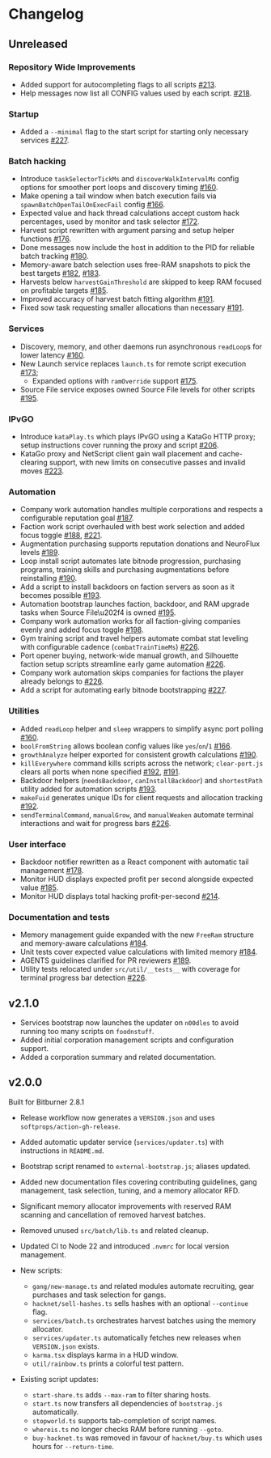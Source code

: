 # Changelog

## Unreleased

### Repository Wide Improvements

- Added support for autocompleting flags to all scripts [#213][pr-213].
- Help messages now list all CONFIG values used by each script. [#218][pr-218].

### Startup

- Added a `--minimal` flag to the start script for starting only necessary services [#227][pr-227].

### Batch hacking

- Introduce `taskSelectorTickMs` and `discoverWalkIntervalMs` config options for smoother port loops and discovery timing [#160][pr-160].
- Make opening a tail window when batch execution fails via `spawnBatchOpenTailOnExecFail` config [#166][pr-166].
- Expected value and hack thread calculations accept custom hack percentages, used by monitor and task selector [#172][pr-172].
- Harvest script rewritten with argument parsing and setup helper functions [#176][pr-176].
- Done messages now include the host in addition to the PID for reliable batch tracking [#180][pr-180].
- Memory-aware batch selection uses free-RAM snapshots to pick the best targets [#182][pr-182], [#183][pr-183].
- Harvests below `harvestGainThreshold` are skipped to keep RAM focused on profitable targets [#185][pr-185].
- Improved accuracy of harvest batch fitting algorithm [#191][pr-191].
- Fixed sow task requesting smaller allocations than necessary [#191][pr-191].

### Services

- Discovery, memory, and other daemons run asynchronous `readLoop`s for lower latency [#160][pr-160].
- New Launch service replaces `launch.ts` for remote script execution [#173][pr-173];
    - Expanded options with `ramOverride` support [#175][pr-175].
- Source File service exposes owned Source File levels for other scripts [#195][pr-195].

### IPvGO

- Introduce `kataPlay.ts` which plays IPvGO using a KataGo HTTP proxy; setup instructions cover running the proxy and script [#206][pr-206].
- KataGo proxy and NetScript client gain wall placement and cache-clearing support, with new limits on consecutive passes and invalid moves [#223][pr-223].

### Automation

- Company work automation handles multiple corporations and respects a configurable reputation goal [#187][pr-187].
- Faction work script overhauled with best work selection and added focus toggle [#188][pr-188], [#221][pr-221].
- Augmentation purchasing supports reputation donations and NeuroFlux levels [#189][pr-189].
- Loop install script automates late bitnode progression, purchasing programs, training skills and purchasing augmentations before reinstalling [#190][pr-190].
- Add a script to install backdoors on faction servers as soon as it becomes possible [#193][pr-193].
- Automation bootstrap launches faction, backdoor, and RAM upgrade tasks when Source File\u202f4 is owned [#195][pr-195].
- Company work automation works for all faction-giving companies evenly and added focus toggle [#198][pr-198].
- Gym training script and travel helpers automate combat stat leveling with configurable cadence (`combatTrainTimeMs`) [#226][pr-226].
- Port opener buying, network-wide manual growth, and Silhouette faction setup scripts streamline early game automation [#226][pr-226].
- Company work automation skips companies for factions the player already belongs to [#226][pr-226].
- Add a script for automating early bitnode bootstrapping [#227][pr-227].

### Utilities

- Added `readLoop` helper and `sleep` wrappers to simplify async port polling [#160][pr-160].
- `boolFromString` allows boolean config values like `yes`/`on`/`1` [#166][pr-166].
- `growthAnalyze` helper exported for consistent growth calculations [#190][pr-190].
- `killEverywhere` command kills scripts across the network; `clear-port.js` clears all ports when none specified [#192][pr-192], [#191][pr-191].
- Backdoor helpers (`needsBackdoor`, `canInstallBackdoor`) and `shortestPath` utility added for automation scripts [#193][pr-193].
- `makeFuid` generates unique IDs for client requests and allocation tracking [#192][pr-192].
- `sendTerminalCommand`, `manualGrow`, and `manualWeaken` automate terminal interactions and wait for progress bars [#226][pr-226].

### User interface

- Backdoor notifier rewritten as a React component with automatic tail management [#178][pr-178].
- Monitor HUD displays expected profit per second alongside expected value [#185][pr-185].
- Monitor HUD displays total hacking profit-per-second [#214][pr-214].

### Documentation and tests

- Memory management guide expanded with the new `FreeRam` structure and memory-aware calculations [#184][pr-184].
- Unit tests cover expected value calculations with limited memory [#184][pr-184].
- AGENTS guidelines clarified for PR reviewers [#189][pr-189].
- Utility tests relocated under `src/util/__tests__` with coverage for terminal progress bar detection [#226][pr-226].

[pr-160]: https://github.com/RadicalZephyr/bitburner-scripts/pull/160
[pr-166]: https://github.com/RadicalZephyr/bitburner-scripts/pull/166
[pr-172]: https://github.com/RadicalZephyr/bitburner-scripts/pull/172
[pr-173]: https://github.com/RadicalZephyr/bitburner-scripts/pull/173
[pr-174]: https://github.com/RadicalZephyr/bitburner-scripts/pull/174
[pr-175]: https://github.com/RadicalZephyr/bitburner-scripts/pull/175
[pr-176]: https://github.com/RadicalZephyr/bitburner-scripts/pull/176
[pr-177]: https://github.com/RadicalZephyr/bitburner-scripts/pull/177
[pr-178]: https://github.com/RadicalZephyr/bitburner-scripts/pull/178
[pr-180]: https://github.com/RadicalZephyr/bitburner-scripts/pull/180
[pr-181]: https://github.com/RadicalZephyr/bitburner-scripts/pull/181
[pr-182]: https://github.com/RadicalZephyr/bitburner-scripts/pull/182
[pr-183]: https://github.com/RadicalZephyr/bitburner-scripts/pull/183
[pr-184]: https://github.com/RadicalZephyr/bitburner-scripts/pull/184
[pr-185]: https://github.com/RadicalZephyr/bitburner-scripts/pull/185
[pr-186]: https://github.com/RadicalZephyr/bitburner-scripts/pull/186
[pr-187]: https://github.com/RadicalZephyr/bitburner-scripts/pull/187
[pr-188]: https://github.com/RadicalZephyr/bitburner-scripts/pull/188
[pr-189]: https://github.com/RadicalZephyr/bitburner-scripts/pull/189
[pr-190]: https://github.com/RadicalZephyr/bitburner-scripts/pull/190
[pr-191]: https://github.com/RadicalZephyr/bitburner-scripts/pull/191
[pr-192]: https://github.com/RadicalZephyr/bitburner-scripts/pull/192
[pr-193]: https://github.com/RadicalZephyr/bitburner-scripts/pull/193
[pr-195]: https://github.com/RadicalZephyr/bitburner-scripts/pull/195
[pr-198]: https://github.com/RadicalZephyr/bitburner-scripts/pull/198
[pr-206]: https://github.com/RadicalZephyr/bitburner-scripts/pull/206
[pr-213]: https://github.com/RadicalZephyr/bitburner-scripts/pull/213
[pr-214]: https://github.com/RadicalZephyr/bitburner-scripts/pull/214
[pr-218]: https://github.com/RadicalZephyr/bitburner-scripts/pull/218
[pr-221]: https://github.com/RadicalZephyr/bitburner-scripts/pull/221
[pr-223]: https://github.com/RadicalZephyr/bitburner-scripts/pull/223
[pr-226]: https://github.com/RadicalZephyr/bitburner-scripts/pull/226
[pr-227]: https://github.com/RadicalZephyr/bitburner-scripts/pull/227

## v2.1.0

- Services bootstrap now launches the updater on `n00dles` to avoid running too many scripts on `foodnstuff`.
- Added initial corporation management scripts and configuration support.
- Added a corporation summary and related documentation.

## v2.0.0

Built for Bitburner 2.8.1

- Release workflow now generates a `VERSION.json` and uses `softprops/action-gh-release`.
- Added automatic updater service (`services/updater.ts`) with instructions in `README.md`.
- Bootstrap script renamed to `external-bootstrap.js`; aliases updated.
- Added new documentation files covering contributing guidelines, gang management, task selection, tuning, and a memory allocator RFD.
- Significant memory allocator improvements with reserved RAM scanning and cancellation of removed harvest batches.
- Removed unused `src/batch/lib.ts` and related cleanup.
- Updated CI to Node 22 and introduced `.nvmrc` for local version management.

- New scripts:
    - `gang/new-manage.ts` and related modules automate recruiting, gear purchases and task selection for gangs.
    - `hacknet/sell-hashes.ts` sells hashes with an optional `--continue` flag.
    - `services/batch.ts` orchestrates harvest batches using the memory allocator.
    - `services/updater.ts` automatically fetches new releases when `VERSION.json` exists.
    - `karma.tsx` displays karma in a HUD window.
    - `util/rainbow.ts` prints a colorful test pattern.

- Existing script updates:
    - `start-share.ts` adds `--max-ram` to filter sharing hosts.
    - `start.ts` now transfers all dependencies of `bootstrap.js` automatically.
    - `stopworld.ts` supports tab-completion of script names.
    - `whereis.ts` no longer checks RAM before running `--goto`.
    - `buy-hacknet.ts` was removed in favour of `hacknet/buy.ts` which uses hours for `--return-time`.
